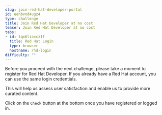 ```yaml
---
slug: join-red-hat-developer-portal
id: eehbvnd4ugz4
type: challenge
title: Join Red Hat Developer at no cost
teaser: Join Red Hat Developer at no cost
tabs:
- id: tqx6liaxcz1f
  title: Red Hat Login
  type: browser
  hostname: rhd-login
difficulty: ""
---
```

Before you proceed with the next challenge, please take a moment to register for Red Hat Developer. If you already have a Red Hat account, you can use the same login credentials.

This will help us assess user satisfaction and enable us to provide more curated content.

Click on the `Check` button at the bottom once you have registered or logged in.
